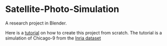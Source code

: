 # Satellite-Photo-Simulation
A research project in Blender. 

Here is a [tutorial](https://docs.google.com/document/d/1d491qWyg2AbIjXmX4eZGi1FXa6G3qNfWa6E2ae9TwUs/edit?usp=sharing) on how to create this project from scratch. The tutorial is a simulation of Chicago-9 from the [Inria dataset](https://project.inria.fr/aerialimagelabeling/)
